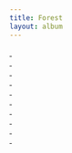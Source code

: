 ```yaml
---
title: Forest
layout: album
---
```


<a href="P1000874.jpg"><div style="background-image:url(P1000874.jpg)">&nbsp;</div></a>
<a href="P1010211.jpg"><div style="background-image:url(P1010211.jpg)">&nbsp;</div></a>
<a href="P1010329.jpg"><div style="background-image:url(P1010329.jpg)">&nbsp;</div></a>
<a href="P1010380.jpg"><div style="background-image:url(P1010380.jpg)">&nbsp;</div></a>
<a href="P1010397.jpg"><div style="background-image:url(P1010397.jpg)">&nbsp;</div></a>
<a href="P1010424.jpg"><div style="background-image:url(P1010424.jpg)">&nbsp;</div></a>
<a href="P1010513.jpg"><div style="background-image:url(P1010513.jpg)">&nbsp;</div></a>
<a href="P1010521.jpg"><div style="background-image:url(P1010521.jpg)">&nbsp;</div></a>
<a href="P1010524.jpg"><div style="background-image:url(P1010524.jpg)">&nbsp;</div></a>
<a href="P1010527.jpg"><div style="background-image:url(P1010527.jpg)">&nbsp;</div></a>